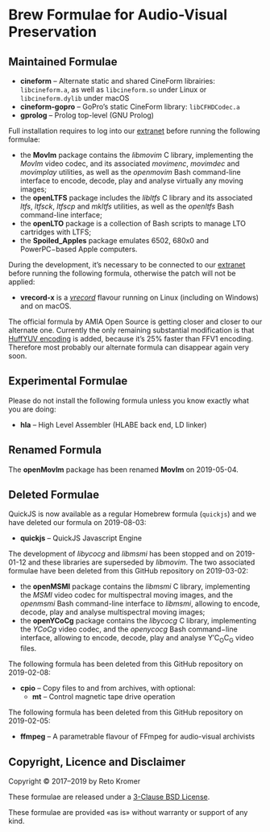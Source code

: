 # Brew Formulae for Audio-Visual Preservation

## Maintained Formulae

- **cineform** – Alternate static and shared CineForm librairies: `libcineform.a`, as well as `libcineform.so` under Linux or `libcineform.dylib` under macOS
- **cineform-gopro** – GoPro’s static CineForm library: `libCFHDCodec.a`
- **gprolog** – Prolog top-level (GNU Prolog)

Full installation requires to log into our [extranet](https://reto.ch/cgi-bin/login.pl) before running the following formulae:

- the **MovIm** package contains the _libmovim_ C library, implementing the _MovIm_ video codec, and its associated _movimenc_, _movimdec_ and _movimplay_ utilities, as well as the _openmovim_ Bash command-line interface to encode, decode, play and analyse virtually any moving images;
- the **openLTFS** package includes the _libltfs_ C library and its associated _ltfs_, _ltfsck_, _ltfscp_ and _mkltfs_ utilities, as well as the _openltfs_ Bash command-line interface;
- the **openLTO** package is a collection of Bash scripts to manage LTO cartridges with LTFS;
- the **Spoiled\_Apples** package emulates 6502, 680x0 and PowerPC−based Apple computers.

During the development, it’s necessary to be connected to our [extranet](https://reto.ch/cgi-bin/login.pl) before running the following formula, otherwise the patch will not be applied:

- **vrecord-x** is a [_vrecord_](https://github.com/amiaopensource/vrecord) flavour running on Linux (including on Windows) and on macOS.

The official formula by AMIA Open Source is getting closer and closer to our alternate one. Currently the only remaining substantial modification is that [HuffYUV encoding](https://github.com/amiaopensource/vrecord/issues/366) is added, because it’s 25% faster than FFV1 encoding. Therefore most probably our alternate formula can disappear again very soon.

## Experimental Formulae

Please do not install the following formula unless you know exactly what you are doing:

- **hla** – High Level Assembler (HLABE back end, LD linker)

## Renamed Formula

The **openMovIm** package has been renamed **MovIm** on 2019-05-04.

## Deleted Formulae

QuickJS is now available as a regular Homebrew formula (`quickjs`) and we have deleted our formula on 2019-08-03:

- **quickjs** – QuickJS Javascript Engine

The development of _libycocg_ and _libmsmi_ has been stopped and on 2019-01-12 and these libraries are superseded by _libmovim_. The two associated formulae have been deleted from this GitHub repository on 2019-03-02:

- the **openMSMI** package contains the _libmsmi_ C library, implementing the _MSMI_ video codec for multispectral moving images, and the _openmsmi_ Bash command-line interface to _libmsmi_, allowing to encode, decode, play and analyse multispectral moving images;
- the **openYCoCg** package contains the _libycocg_ C library, implementing the _YCoCg_ video codec, and the _openycocg_ Bash command−line interface, allowing to encode, decode, play and analyse Y′C<sub>O</sub>C<sub>G</sub> video files.

The following formula has been deleted from this GitHub repository on 2019-02-08:

- **cpio** – Copy files to and from archives, with optional:
  - **mt** – Control magnetic tape drive operation

The following formula has been deleted from this GitHub repository on 2019-02-05:

- **ffmpeg** – A parametrable flavour of FFmpeg for audio-visual archivists

## Copyright, Licence and Disclaimer

Copyright © 2017–2019 by Reto Kromer

These formulae are released under a [3-Clause BSD License](LICENSE).

These formulae are provided «as is» without warranty or support of any kind.
